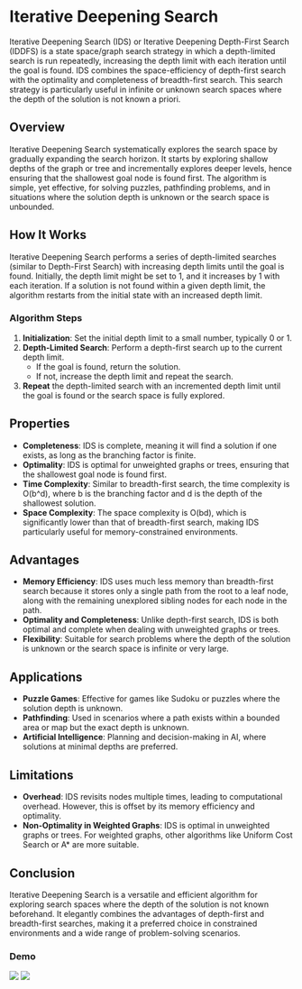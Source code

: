 # Iterative Deepening Search

Iterative Deepening Search (IDS) or Iterative Deepening Depth-First Search (IDDFS) is a state space/graph search strategy in which a depth-limited search is run repeatedly, increasing the depth limit with each iteration until the goal is found. IDS combines the space-efficiency of depth-first search with the optimality and completeness of breadth-first search. This search strategy is particularly useful in infinite or unknown search spaces where the depth of the solution is not known a priori.

## Overview

Iterative Deepening Search systematically explores the search space by gradually expanding the search horizon. It starts by exploring shallow depths of the graph or tree and incrementally explores deeper levels, hence ensuring that the shallowest goal node is found first. The algorithm is simple, yet effective, for solving puzzles, pathfinding problems, and in situations where the solution depth is unknown or the search space is unbounded.

## How It Works

Iterative Deepening Search performs a series of depth-limited searches (similar to Depth-First Search) with increasing depth limits until the goal is found. Initially, the depth limit might be set to 1, and it increases by 1 with each iteration. If a solution is not found within a given depth limit, the algorithm restarts from the initial state with an increased depth limit.

### Algorithm Steps

1. **Initialization**: Set the initial depth limit to a small number, typically 0 or 1.
2. **Depth-Limited Search**: Perform a depth-first search up to the current depth limit.
   - If the goal is found, return the solution.
   - If not, increase the depth limit and repeat the search.
3. **Repeat** the depth-limited search with an incremented depth limit until the goal is found or the search space is fully explored.

## Properties

- **Completeness**: IDS is complete, meaning it will find a solution if one exists, as long as the branching factor is finite.
- **Optimality**: IDS is optimal for unweighted graphs or trees, ensuring that the shallowest goal node is found first.
- **Time Complexity**: Similar to breadth-first search, the time complexity is O(b^d), where b is the branching factor and d is the depth of the shallowest solution.
- **Space Complexity**: The space complexity is O(bd), which is significantly lower than that of breadth-first search, making IDS particularly useful for memory-constrained environments.

## Advantages

- **Memory Efficiency**: IDS uses much less memory than breadth-first search because it stores only a single path from the root to a leaf node, along with the remaining unexplored sibling nodes for each node in the path.
- **Optimality and Completeness**: Unlike depth-first search, IDS is both optimal and complete when dealing with unweighted graphs or trees.
- **Flexibility**: Suitable for search problems where the depth of the solution is unknown or the search space is infinite or very large.

## Applications

- **Puzzle Games**: Effective for games like Sudoku or puzzles where the solution depth is unknown.
- **Pathfinding**: Used in scenarios where a path exists within a bounded area or map but the exact depth is unknown.
- **Artificial Intelligence**: Planning and decision-making in AI, where solutions at minimal depths are preferred.

## Limitations

- **Overhead**: IDS revisits nodes multiple times, leading to computational overhead. However, this is offset by its memory efficiency and optimality.
- **Non-Optimality in Weighted Graphs**: IDS is optimal in unweighted graphs or trees. For weighted graphs, other algorithms like Uniform Cost Search or A* are more suitable.

## Conclusion

Iterative Deepening Search is a versatile and efficient algorithm for exploring search spaces where the depth of the solution is not known beforehand. It elegantly combines the advantages of depth-first and breadth-first searches, making it a preferred choice in constrained environments and a wide range of problem-solving scenarios.


### Demo 

![](https://media.geeksforgeeks.org/wp-content/cdn-uploads/iddfs11-1024x420.png)
![](https://media.geeksforgeeks.org/wp-content/cdn-uploads/iddfs2-1024x420.png)
